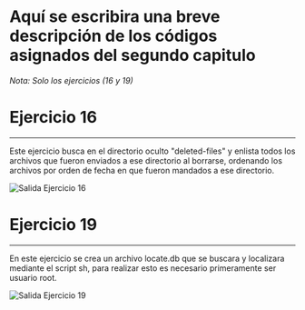 # Aquí se escribira una breve descripción de los códigos asignados del segundo capitulo 

*Nota: Solo los ejercicios (16 y 19)*

# Ejercicio 16
---

Este ejercicio busca en el directorio oculto "deleted-files" y enlista todos los archivos que fueron enviados a ese directorio al borrarse, ordenando los archivos por orden de fecha en que fueron mandados a ese directorio.


 ![Salida Ejercicio 16](/codigosMantenimiento/Capitulo2/ejercicio16.png)



# Ejercicio 19
---
En este ejercicio se crea un archivo locate.db que se buscara y localizara mediante el script sh, para realizar esto es necesario primeramente ser usuario root.


 ![Salida Ejercicio 19](/codigosMantenimiento/Capitulo2/ejercicio06.png)

